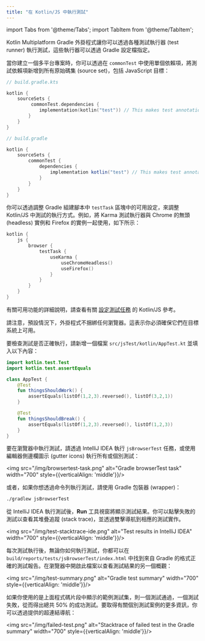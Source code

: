 ```yaml
---
title: "在 Kotlin/JS 中執行測試"
---
```

import Tabs from '@theme/Tabs';
import TabItem from '@theme/TabItem';

Kotlin Multiplatform Gradle 外掛程式讓你可以透過各種測試執行器 (test runner) 執行測試，這些執行器可以透過 Gradle 設定檔指定。

當你建立一個多平台專案時，你可以透過在 `commonTest` 中使用單個依賴項，將測試依賴項新增到所有原始碼集 (source set)，包括 JavaScript 目標：

<Tabs groupId="build-script">
<TabItem value="kotlin" label="Kotlin" default>

```kotlin
// build.gradle.kts

kotlin {
    sourceSets {
         commonTest.dependencies {
            implementation(kotlin("test")) // This makes test annotations and functionality available in JS
        }
    }
}
```

</TabItem>
<TabItem value="groovy" label="Groovy" default>

```groovy
// build.gradle

kotlin {
    sourceSets {
        commonTest {
            dependencies {
                implementation kotlin("test") // This makes test annotations and functionality available in JS
            }
        }
    }
}
```

</TabItem>
</Tabs>

你可以透過調整 Gradle 組建腳本中 `testTask` 區塊中的可用設定，來調整 Kotlin/JS 中測試的執行方式。例如，將 Karma 測試執行器與 Chrome 的無頭 (headless) 實例和 Firefox 的實例一起使用，如下所示：

```kotlin
kotlin {
    js {
        browser {
            testTask {
                useKarma {
                    useChromeHeadless()
                    useFirefox()
                }
            }
        }
    }
}
```

有關可用功能的詳細說明，請查看有關 [設定測試任務](js-project-setup#test-task) 的 Kotlin/JS 參考。

請注意，預設情況下，外掛程式不捆綁任何瀏覽器。這表示你必須確保它們在目標系統上可用。

要檢查測試是否正確執行，請新增一個檔案 `src/jsTest/kotlin/AppTest.kt` 並填入以下內容：

```kotlin
import kotlin.test.Test
import kotlin.test.assertEquals

class AppTest {
    @Test
    fun thingsShouldWork() {
        assertEquals(listOf(1,2,3).reversed(), listOf(3,2,1))
    }

    @Test
    fun thingsShouldBreak() {
        assertEquals(listOf(1,2,3).reversed(), listOf(1,2,3))
    }
}
```

要在瀏覽器中執行測試，請透過 IntelliJ IDEA 執行 `jsBrowserTest` 任務，或使用編輯器側邊欄圖示 (gutter icons) 執行所有或個別測試：

<img src="/img/browsertest-task.png" alt="Gradle browserTest task" width="700" style={{verticalAlign: 'middle'}}/>

或者，如果你想透過命令列執行測試，請使用 Gradle 包裝器 (wrapper)：

```bash
./gradlew jsBrowserTest
```

從 IntelliJ IDEA 執行測試後，**Run** 工具視窗將顯示測試結果。你可以點擊失敗的測試以查看其堆疊追蹤 (stack trace)，並透過雙擊導航到相應的測試實作。

<img src="/img/test-stacktrace-ide.png" alt="Test results in IntelliJ IDEA" width="700" style={{verticalAlign: 'middle'}}/>

每次測試執行後，無論你如何執行測試，你都可以在 `build/reports/tests/jsBrowserTest/index.html` 中找到來自 Gradle 的格式正確的測試報告。在瀏覽器中開啟此檔案以查看測試結果的另一個概觀：

<img src="/img/test-summary.png" alt="Gradle test summary" width="700" style={{verticalAlign: 'middle'}}/>

如果你使用的是上面程式碼片段中顯示的範例測試集，則一個測試通過，一個測試失敗，從而得出總共 50% 的成功測試。要取得有關個別測試案例的更多資訊，你可以透過提供的超連結導航：

<img src="/img/failed-test.png" alt="Stacktrace of failed test in the Gradle summary" width="700" style={{verticalAlign: 'middle'}}/>